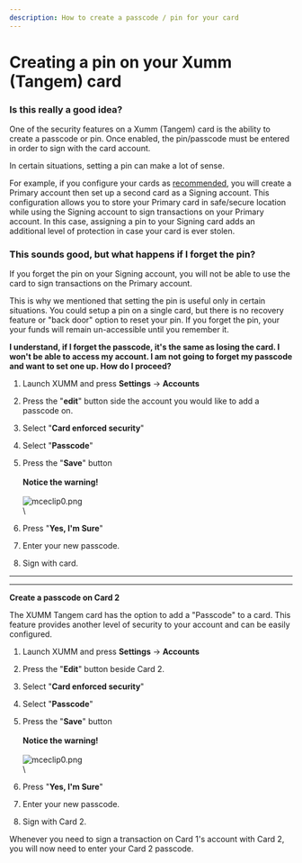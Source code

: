 ```yaml
---
description: How to create a passcode / pin for your card
---
```


# Creating a pin on your Xumm (Tangem) card

### **Is this really a good idea?**

One of the security features on a Xumm (Tangem) card is the ability to create a passcode or pin. Once enabled, the pin/passcode must be entered in order to sign with the card account.&#x20;

In certain situations, setting a pin can make a lot of sense.

For example, if you configure your cards as [recommended](getting-started....md), you will create a Primary account then set up a second card as a Signing account. This configuration allows you to store your Primary card in safe/secure location while using the Signing account to sign transactions on your Primary account.  In this case, assigning a pin to your Signing card adds an additional level of protection in case your card is ever stolen.

### **This sounds good, but what happens if I forget the pin?**

If you forget the pin on your Signing account, you will not be able to use the card to sign transactions on the Primary account. &#x20;

This is why we mentioned that setting the pin is useful only in certain situations. You could setup a pin on a single card, but there is no recovery feature or "back door" option to reset your pin.  If you forget the pin, your your funds will remain un-accessible until you remember it.

&#x20;

**I understand, if I forget the passcode, it's the same as losing the card. I won't be able to access my account. I am not going to forget my passcode and want to set one up. How do I proceed?**

1. Launch XUMM and press **Settings** -> **Accounts**&#x20;
2. Press the "**edit**" button side the account you would like to add a passcode on.
3. Select "**Card enforced security**"
4. Select "**Passcode**"
5. Press the "**Save**" button\
   \
   **Notice the warning!**\
   \
   ![mceclip0.png](https://drtc9zr.dlvr.cloud/hc/article\_attachments/4420120240786/mceclip0.png)\
   \

6. Press "**Yes, I'm Sure**"
7. Enter your new passcode.
8. Sign with card.

****

****

**Create a passcode on Card 2**

The XUMM Tangem card has the option to add a "Passcode" to a card. This feature provides another level of security to your account and can be easily configured.

1. Launch XUMM and press **Settings** -> **Accounts**&#x20;
2. Press the "**Edit**" button beside Card 2.
3. Select "**Card enforced security**"
4. Select "**Passcode**"
5. Press the "**Save**" button\
   \
   **Notice the warning!**\
   \
   ![mceclip0.png](https://drtc9zr.dlvr.cloud/hc/article\_attachments/4420120240786/mceclip0.png)\
   \

6. Press "**Yes, I'm Sure**"
7. Enter your new passcode.
8. Sign with Card 2.

Whenever you need to sign a transaction on Card 1's account with Card 2, you will now need to enter your Card 2 passcode.
